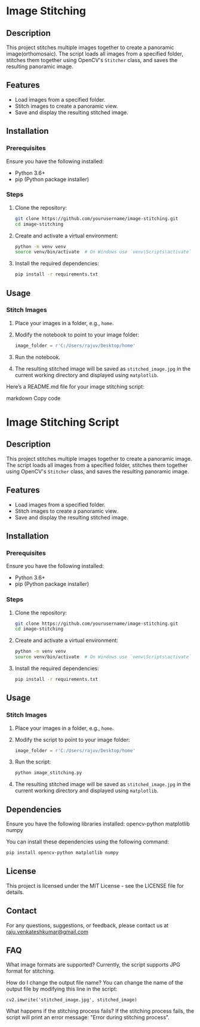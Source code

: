 # Image Stitching 

## Description

This project stitches multiple images together to create a panoramic image(orthomosaic). The script loads all images from a specified folder, stitches them together using OpenCV's `Stitcher` class, and saves the resulting panoramic image.

## Features

- Load images from a specified folder.
- Stitch images to create a panoramic view.
- Save and display the resulting stitched image.

## Installation

### Prerequisites

Ensure you have the following installed:
- Python 3.6+
- pip (Python package installer)

### Steps

1. Clone the repository:
    ```sh
    git clone https://github.com/yourusername/image-stitching.git
    cd image-stitching
    ```

2. Create and activate a virtual environment:
    ```sh
    python -m venv venv
    source venv/bin/activate  # On Windows use `venv\Scripts\activate`
    ```

3. Install the required dependencies:
    ```sh
    pip install -r requirements.txt
    ```

## Usage

### Stitch Images

1. Place your images in a folder, e.g., `home`.
2. Modify the notebook  to point to your image folder:
    ```python
    image_folder = r'C:/Users/rajuv/Desktop/home'
    ```
3. Run the notebook.

4. The resulting stitched image will be saved as `stitched_image.jpg` in the current working directory and displayed using `matplotlib`.


Here’s a README.md file for your image stitching script:

markdown
Copy code
# Image Stitching Script

## Description

This project stitches multiple images together to create a panoramic image. The script loads all images from a specified folder, stitches them together using OpenCV's `Stitcher` class, and saves the resulting panoramic image.

## Features

- Load images from a specified folder.
- Stitch images to create a panoramic view.
- Save and display the resulting stitched image.

## Installation

### Prerequisites

Ensure you have the following installed:
- Python 3.6+
- pip (Python package installer)

### Steps

1. Clone the repository:
    ```sh
    git clone https://github.com/yourusername/image-stitching.git
    cd image-stitching
    ```

2. Create and activate a virtual environment:
    ```sh
    python -m venv venv
    source venv/bin/activate  # On Windows use `venv\Scripts\activate`
    ```

3. Install the required dependencies:
    ```sh
    pip install -r requirements.txt
    ```

## Usage

### Stitch Images

1. Place your images in a folder, e.g., `home`.
2. Modify the script to point to your image folder:
    ```python
    image_folder = r'C:/Users/rajuv/Desktop/home'
    ```
3. Run the script:

    ```sh
    python image_stitching.py
    ```

4. The resulting stitched image will be saved as `stitched_image.jpg` in the current working directory and displayed using `matplotlib`.

## Dependencies
Ensure you have the following libraries installed:
opencv-python
matplotlib
numpy

You can install these dependencies using the following command:

```sh
pip install opencv-python matplotlib numpy
```

## License
This project is licensed under the MIT License - see the LICENSE file for details.

## Contact
For any questions, suggestions, or feedback, please contact us at raju.venkateshkumar@gmail.com 

## FAQ
What image formats are supported?
Currently, the script supports JPG format for stitching.

How do I change the output file name?
You can change the name of the output file by modifying this line in the script:
```
cv2.imwrite('stitched_image.jpg', stitched_image)
```
What happens if the stitching process fails?
If the stitching process fails, the script will print an error message: "Error during stitching process".
